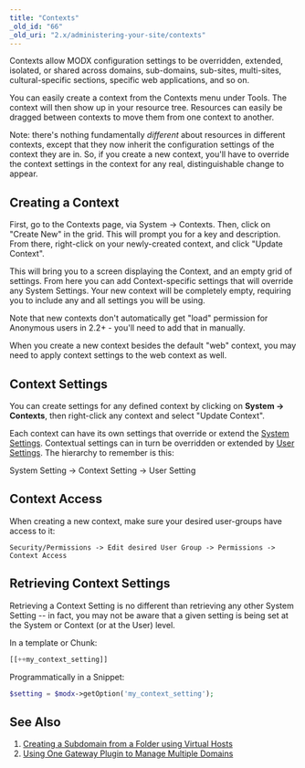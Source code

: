 ```yaml
---
title: "Contexts"
_old_id: "66"
_old_uri: "2.x/administering-your-site/contexts"
---
```


 Contexts allow MODX configuration settings to be overridden, extended, isolated, or shared across domains, sub-domains, sub-sites, multi-sites, cultural-specific sections, specific web applications, and so on.

 You can easily create a context from the Contexts menu under Tools. The context will then show up in your resource tree. Resources can easily be dragged between contexts to move them from one context to another.

 Note: there's nothing fundamentally _different_ about resources in different contexts, except that they now inherit the configuration settings of the context they are in. So, if you create a new context, you'll have to override the context settings in the context for any real, distinguishable change to appear. 

##  Creating a Context 

 First, go to the Contexts page, via System -> Contexts. Then, click on "Create New" in the grid. This will prompt you for a key and description. From there, right-click on your newly-created context, and click "Update Context".

 This will bring you to a screen displaying the Context, and an empty grid of settings. From here you can add Context-specific settings that will override any System Settings. Your new context will be completely empty, requiring you to include any and all settings you will be using.

 Note that new contexts don't automatically get "load" permission for Anonymous users in 2.2+ - you'll need to add that in manually.

 When you create a new context besides the default "web" context, you may need to apply context settings to the web context as well. 

##  Context Settings 

 You can create settings for any defined context by clicking on **System -> Contexts**, then right-click any context and select "Update Context".

 Each context can have its own settings that override or extend the [System Settings](administering-your-site/settings/system-settings "System Settings"). Contextual settings can in turn be overridden or extended by [User Settings](administering-your-site/security/users#Users-UsersUserSettings). The hierarchy to remember is this:

 System Setting -> Context Setting -> User Setting

 



## Context Access

When creating a new context, make sure your desired user-groups have access to it:

`Security/Permissions -> Edit desired User Group -> Permissions -> Context Access`

## Retrieving Context Settings

 Retrieving a Context Setting is no different than retrieving any other System Setting -- in fact, you may not be aware that a given setting is being set at the System or Context (or at the User) level.

 In a template or Chunk:

``` php 
[[++my_context_setting]]

```

 Programmatically in a Snippet:

``` php 
$setting = $modx->getOption('my_context_setting');

```

##  See Also 

1. [Creating a Subdomain from a Folder using Virtual Hosts](administering-your-site/contexts/creating-a-subdomain-from-a-folder-using-virtual-hosts)
2. [Using One Gateway Plugin to Manage Multiple Domains](administering-your-site/contexts/using-one-gateway-plugin-to-manage-multiple-domains)
